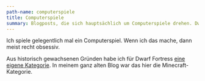 ```yaml
---
path-name: computerspiele
title: Computerspiele
summary: Blogposts, die sich hauptsächlich um Computerspiele drehen. Dwarf Fortress hat aus historischen Gründen eine eigene Kategorie.
---
```


Ich spiele gelegentlich mal ein Computerspiel. Wenn ich das mache, dann meist recht obsessiv.

Aus historisch gewachsenen Gründen habe ich für Dwarf Fortress [eine eigene Kategorie](/categories/dwarf_fortress). In meinem ganz alten Blog war das hier die Minecraft-Kategorie.
